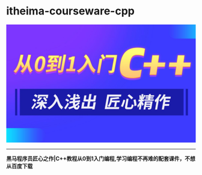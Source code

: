 # itheima-courseware-cpp

![从0到1入门C++](itheima-cpp.jpg)

---

**黑马程序员匠心之作|C++教程从0到1入门编程,学习编程不再难的配套课件，不想从百度下载**

